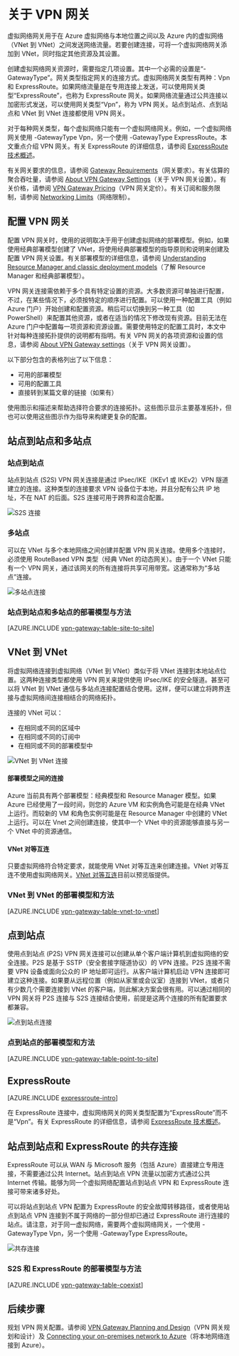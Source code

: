 <properties 
   pageTitle="关于 VPN 网关 | Azure"
   description="了解 Azure 虚拟网络的 VPN 网关连接。"
   services="vpn-gateway"
   documentationCenter="na"
   authors="cherylmc"
   manager="carmonm"
   editor=""
   tags="azure-resource-manager,azure-service-management"/>  

<tags 
   ms.service="vpn-gateway"
   ms.devlang="na"
   ms.topic="get-started-article"
   ms.tgt_pltfrm="na"
   ms.workload="infrastructure-services"
   ms.date="09/01/2016"
   wacn.date="10/17/2016"
   ms.author="cherylmc" />  


# 关于 VPN 网关


虚拟网络网关用于在 Azure 虚拟网络与本地位置之间以及 Azure 内的虚拟网络（VNet 到 VNet）之间发送网络流量。若要创建连接，可将一个虚拟网络网关添加到 VNet，同时指定其他资源及其设置。

创建虚拟网络网关资源时，需要指定几项设置。其中一个必需的设置是“-GatewayType”。网关类型指定网关的连接方式。虚拟网络网关类型有两种：Vpn 和 ExpressRoute。如果网络流量是在专用连接上发送，可以使用网关类型“ExpressRoute”，也称为 ExpressRoute 网关。如果网络流量通过公共连接以加密形式发送，可以使用网关类型“Vpn”，称为 VPN 网关。站点到站点、点到站点和 VNet 到 VNet 连接都使用 VPN 网关。

对于每种网关类型，每个虚拟网络只能有一个虚拟网络网关。例如，一个虚拟网络网关使用 -GatewayType Vpn，另一个使用 -GatewayType ExpressRoute。本文重点介绍 VPN 网关。有关 ExpressRoute 的详细信息，请参阅 [ExpressRoute 技术概述](/documentation/articles/expressroute-introduction/)。

有关网关要求的信息，请参阅 [Gateway Requirements](/documentation/articles/vpn-gateway-about-vpn-gateway-settings/#requirements)（网关要求）。有关估算的聚合吞吐量，请参阅 [About VPN Gateway Settings](/documentation/articles/vpn-gateway-about-vpn-gateway-settings/#aggthroughput)（关于 VPN 网关设置）。有关价格，请参阅 [VPN Gateway Pricing](/pricing/details/vpn-gateway/)（VPN 网关定价）。有关订阅和服务限制，请参阅 [Networking Limits](/documentation/articles/azure-subscription-service-limits/#networking-limits)（网络限制）。


## 配置 VPN 网关

配置 VPN 网关时，使用的说明取决于用于创建虚拟网络的部署模型。例如，如果使用经典部署模型创建了 VNet，将使用经典部署模型的指导原则和说明来创建及配置 VPN 网关设置。有关部署模型的详细信息，请参阅 [Understanding Resource Manager and classic deployment models](/documentation/articles/resource-manager-deployment-model/)（了解 Resource Manager 和经典部署模型）。

VPN 网关连接需依赖于多个具有特定设置的资源。大多数资源可单独进行配置，不过，在某些情况下，必须按特定的顺序进行配置。可以使用一种配置工具（例如 Azure 门户）开始创建和配置资源。稍后可以切换到另一种工具（如 PowerShell）来配置其他资源，或者在适当的情况下修改现有资源。目前无法在 Azure 门户中配置每一项资源和资源设置。需要使用特定的配置工具时，本文中针对每种连接拓扑提供的说明都有指明。有关 VPN 网关的各项资源和设置的信息，请参阅 [About VPN Gateway settings](/documentation/articles/vpn-gateway-about-vpn-gateway-settings/)（关于 VPN 网关设置）。

以下部分包含的表格列出了以下信息：

- 可用的部署模型
- 可用的配置工具
- 直接转到某篇文章的链接（如果有）

使用图示和描述来帮助选择符合要求的连接拓扑。这些图示显示主要基准拓扑，但也可以使用这些图示作为指导来构建更复杂的配置。

## 站点到站点和多站点

### 站点到站点

站点到站点 (S2S) VPN 网关连接是通过 IPsec/IKE（IKEv1 或 IKEv2）VPN 隧道建立的连接。这种类型的连接要求 VPN 设备位于本地，并且分配有公共 IP 地址，不在 NAT 的后面。S2S 连接可用于跨界和混合配置。

![S2S 连接](./media/vpn-gateway-about-vpngateways/demos2s.png "站点到站点")  



### 多站点

可以在 VNet 与多个本地网络之间创建并配置 VPN 网关连接。使用多个连接时，必须使用 RouteBased VPN 类型（经典 VNet 的动态网关）。由于一个 VNet 只能有一个 VPN 网关，通过该网关的所有连接将共享可用带宽。这通常称为“多站点”连接。
 

![多站点连接](./media/vpn-gateway-about-vpngateways/demomulti.png "多站点")  


### 站点到站点和多站点的部署模型与方法

[AZURE.INCLUDE [vpn-gateway-table-site-to-site](../../includes/vpn-gateway-table-site-to-site-include.md)]

## VNet 到 VNet

将虚拟网络连接到虚拟网络（VNet 到 VNet）类似于将 VNet 连接到本地站点位置。这两种连接类型都使用 VPN 网关来提供使用 IPsec/IKE 的安全隧道。甚至可以将 VNet 到 VNet 通信与多站点连接配置结合使用。这样，便可以建立将跨界连接与虚拟网络间连接相结合的网络拓扑。

连接的 VNet 可以：

- 在相同或不同的区域中
- 在相同或不同的订阅中
- 在相同或不同的部署模型中


![VNet 到 VNet 连接](./media/vpn-gateway-about-vpngateways/demov2v.png "vnet-to-vnet")  


#### 部署模型之间的连接

Azure 当前具有两个部署模型：经典模型和 Resource Manager 模型。如果 Azure 已经使用了一段时间，则您的 Azure VM 和实例角色可能是在经典 VNet 上运行。而较新的 VM 和角色实例可能是在 Resource Manager 中创建的 VNet 上运行。可以在 Vnet 之间创建连接，使其中一个 VNet 中的资源能够直接与另一个 VNet 中的资源通信。

#### VNet 对等互连

只要虚拟网络符合特定要求，就能使用 VNet 对等互连来创建连接。VNet 对等互连不使用虚拟网络网关。[VNet 对等互连](/documentation/articles/virtual-network-peering-overview/)目前以预览版提供。


### VNet 到 VNet 的部署模型和方法

[AZURE.INCLUDE [vpn-gateway-table-vnet-to-vnet](../../includes/vpn-gateway-table-vnet-to-vnet-include.md)]


## 点到站点

使用点到站点 (P2S) VPN 网关连接可以创建从单个客户端计算机到虚拟网络的安全连接。P2S 是基于 SSTP（安全套接字隧道协议）的 VPN 连接。P2S 连接不需要 VPN 设备或面向公众的 IP 地址即可运行。从客户端计算机启动 VPN 连接即可建立这种连接。如果要从远程位置（例如从家里或会议室）连接到 VNet，或者只有少数几个需要连接到 VNet 的客户端，则此解决方案会很有用。可以通过相同的 VPN 网关将 P2S 连接与 S2S 连接结合使用，前提是这两个连接的所有配置要求都兼容。


![点到站点连接](./media/vpn-gateway-about-vpngateways/demop2s.png "点到站点")  


### 点到站点的部署模型和方法

[AZURE.INCLUDE [vpn-gateway-table-point-to-site](../../includes/vpn-gateway-table-point-to-site-include.md)]


## ExpressRoute

[AZURE.INCLUDE [expressroute-intro](../../includes/expressroute-intro-include.md)]

在 ExpressRoute 连接中，虚拟网络网关的网关类型配置为“ExpressRoute”而不是“Vpn”。有关 ExpressRoute 的详细信息，请参阅 [ExpressRoute 技术概述](/documentation/articles/expressroute-introduction/)。


## 站点到站点和 ExpressRoute 的共存连接

ExpressRoute 可以从 WAN 与 Microsoft 服务（包括 Azure）直接建立专用连接，不需要通过公共 Internet。站点到站点 VPN 流量以加密方式通过公共 Internet 传输。能够为同一个虚拟网络配置站点到站点 VPN 和 ExpressRoute 连接可带来诸多好处。

可以将站点到站点 VPN 配置为 ExpressRoute 的安全故障转移路径，或者使用站点到站点 VPN 连接到不属于网络的一部分但却已通过 ExpressRoute 进行连接的站点。请注意，对于同一虚拟网络，需要两个虚拟网络网关，一个使用 -GatewayType Vpn，另一个使用 -GatewayType ExpressRoute。


![共存连接](./media/vpn-gateway-about-vpngateways/demoer.png "expressroute-site2site")  



### S2S 和 ExpressRoute 的部署模型与方法

[AZURE.INCLUDE [vpn-gateway-table-coexist](../../includes/vpn-gateway-table-coexist-include.md)]


## 后续步骤

规划 VPN 网关配置。请参阅 [VPN Gateway Planning and Design](/documentation/articles/vpn-gateway-plan-design/)（VPN 网关规划和设计）及 [Connecting your on-premises network to Azure](/documentation/articles/guidance-connecting-your-on-premises-network-to-azure/)（将本地网络连接到 Azure）。








 

<!---HONumber=Mooncake_1010_2016-->